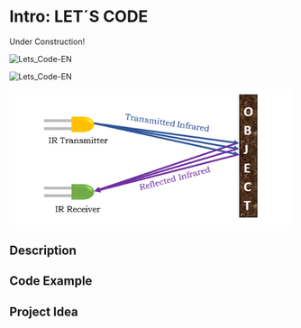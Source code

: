 # Intro:  LET´S CODE

<!-- Write here -->

Under Construction!

![Lets_Code-EN](https://github.com/Brilliant-Labs/bboard-tutorials-cards/blob/master/1_Intro/Intro4/Lets_Code-EN.png?raw=true "Lets_Code-EN")

![Lets_Code-EN](https://github.com/Brilliant-Labs/bboard-tutorials-v3/blob/master/bboard-tutorials-cards/1_Intro/Intro4/Lets_Code-EN.png?raw=true "Lets_Code_Icon-EN")

![Magic](https://github.com/Brilliant-Labs/bboard-tutorials-v3/blob/master/ir-distance/IRpic.png?raw=true "A magician's assistant")


## Description

<!-- Write here -->

## Code Example

<!-- Write here -->

## Project Idea

<!-- Write here -->
